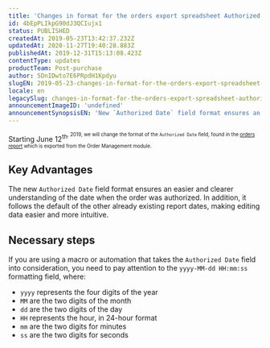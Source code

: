 ```yaml
---
title: 'Changes in format for the orders export spreadsheet Authorized Date field aims to ensure the quality of our data'
id: 4bEpPLIkpG90dJ3QCIujx1
status: PUBLISHED
createdAt: 2019-05-23T13:42:37.232Z
updatedAt: 2020-11-27T19:40:28.883Z
publishedAt: 2019-12-31T15:13:08.423Z
contentType: updates
productTeam: Post-purchase
author: 5DnIDwto7E6PRpdH1Kpdyu
slugEN: 2019-05-23-changes-in-format-for-the-orders-export-spreadsheet-authorized-date-field
locale: en
legacySlug: changes-in-format-for-the-orders-export-spreadsheet-authorized-date-field
announcementImageID: 'undefined'
announcementSynopsisEN: 'New `Authorized Date` field format ensures an easier and clearer understanding of the date when the order was authorized'
---
```


Starting June 12<sup>th<sup>, 2019, we will change the format of the `Authorized Date` field, found in the [orders report](/en/tutorial/exportando-pedidos-no-gerenciamento-de-pedidos--tutorials_6417) which is exported from the Order Management module.

## Key Advantages 

The new `Authorized Date` field format ensures an easier and clearer understanding of the date when the order was authorized. In addition, it follows the default of the other already existing report dates, making editing data easier and more intuitive. 

## Necessary steps

If you are using a macro or automation that takes the `Authorized Date` field into consideration, you need to pay attention to the `yyyy-MM-dd HH:mm:ss` formatting field, where:

- `yyyy` represents the four digits of the year
- `MM` are the two digits of the month
- `dd` are the two digits of the day
- `HH` represents the hour, in 24-hour format
- `mm` are the two digits for minutes
- `ss` are the two digits for seconds
